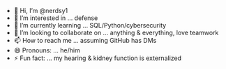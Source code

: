 - 👋 Hi, I’m @nerdsy1
- 👀 I’m interested in ... defense
- 🌱 I’m currently learning ... SQL/Python/cybersecurity
- 💞️ I’m looking to collaborate on ... anything & everything, love teamwork
- 📫 How to reach me ... assuming GitHub has DMs
- 😄 Pronouns: ... he/him
- ⚡ Fun fact: ... my hearing & kidney function is externalized

<!---
nerdsy1/nerdsy1 is a ✨ special ✨ repository because its `README.md` (this file) appears on your GitHub profile.
You can click the Preview link to take a look at your changes.
--->
